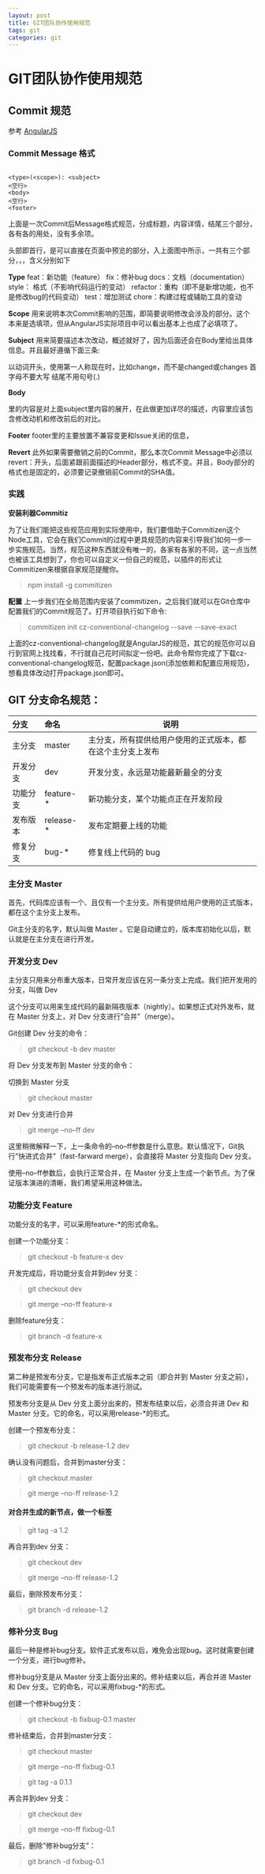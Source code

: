 ```yaml
---
layout: post
title: GIT团队协作使用规范
tags: git
categories: git
---
```



# GIT团队协作使用规范

## Commit 规范
参考 [AngularJS](https://github.com/angular/angular/pulls)


### Commit Message 格式
```

<type>(<scope>): <subject>
<空行>
<body>
<空行>
<footer>
```

上面是一次Commit后Message格式规范，分成标题，内容详情，结尾三个部分，各有各的用处，没有多余项。

头部即首行，是可以直接在页面中预览的部分，入上面图中所示，一共有三个部分<type>，<scope>，<subject>，含义分别如下

**Type**
feat：新功能（feature）
fix：修补bug
docs：文档（documentation）
style： 格式（不影响代码运行的变动）
refactor：重构（即不是新增功能，也不是修改bug的代码变动）
test：增加测试
chore：构建过程或辅助工具的变动

**Scope**
用来说明本次Commit影响的范围，即简要说明修改会涉及的部分。这个本来是选填项，但从AngularJS实际项目中可以看出基本上也成了必填项了。

**Subject**
用来简要描述本次改动，概述就好了，因为后面还会在Body里给出具体信息。并且最好遵循下面三条:

以动词开头，使用第一人称现在时，比如change，而不是changed或changes
首字母不要大写
结尾不用句号(.)

**Body**
<body>里的内容是对上面subject里内容的展开，在此做更加详尽的描述，内容里应该包含修改动机和修改前后的对比。


**Footer**
footer里的主要放置不兼容变更和Issue关闭的信息，

**Revert**
此外如果需要撤销之前的Commit，那么本次Commit Message中必须以revert：开头，后面紧跟前面描述的Header部分，格式不变。并且，Body部分的格式也是固定的，必须要记录撤销前Commit的SHA值。

### 实践

**安装利器Commitiz**

为了让我们能把这些规范应用到实际使用中，我们要借助于Commitizen这个Node工具，它会在我们Commit的过程中更具规范的内容来引导我们如何一步一步实施规范。当然，规范这种东西就没有唯一的，各家有各家的不同，这一点当然也被该工具想到了，你也可以自定义一份自己的规范，以插件的形式让Commitizen来根据自家规范提醒你。

>npm install -g commitizen

**配置**
上一步我们在全局范围内安装了commitizen，之后我们就可以在Git仓库中配置我们的Commit规范了。打开项目执行如下命令:

>commitizen init cz-conventional-changelog --save --save-exact

上面的cz-conventional-changelog就是AngularJS的规范，其它的规范你可以自行到官网上找找看，不行就自己花时间拟定一份吧。此命令帮你完成了下载cz-conventional-changelog规范，配置package.json(添加依赖和配置应用规范)，想看具体改动打开package.json即可。


## GIT 分支命名规范：　

|分支|命名|说明|
|:-----  |:-------|-----                               |
|主分支 | master | 主分支，所有提供给用户使用的正式版本，都在这个主分支上发布|
|开发分支 | dev | 开发分支，永远是功能最新最全的分支|
|功能分支 | feature-* | 新功能分支，某个功能点正在开发阶段|
|发布版本 | release-* | 发布定期要上线的功能|
|修复分支  | bug-* | 修复线上代码的 bug|


### 主分支  Master
首先，代码库应该有一个、且仅有一个主分支。所有提供给用户使用的正式版本，都在这个主分支上发布。

Git主分支的名字，默认叫做 Master 。它是自动建立的，版本库初始化以后，默认就是在主分支在进行开发。

### 开发分支 Dev

主分支只用来分布重大版本，日常开发应该在另一条分支上完成。我们把开发用的分支，叫做  Dev

这个分支可以用来生成代码的最新隔夜版本（nightly）。如果想正式对外发布，就在 Master 分支上，对 Dev 分支进行”合并”（merge）。

Git创建 Dev 分支的命令：

>git checkout -b dev  master

将 Dev 分支发布到 Master 分支的命令：

切换到 Master 分支

>git checkout master

对 Dev 分支进行合并

>git merge –no–ff dev

这里稍微解释一下，上一条命令的–no–ff参数是什么意思。默认情况下，Git执行”快进式合并”（fast-farward merge），会直接将 Master 分支指向 Dev 分支。

使用–no–ff参数后，会执行正常合并，在 Master 分支上生成一个新节点。为了保证版本演进的清晰，我们希望采用这种做法。


### 功能分支 Feature

功能分支的名字，可以采用feature-*的形式命名。

创建一个功能分支：

>git checkout -b feature-x dev

开发完成后，将功能分支合并到dev 分支：

>git checkout dev

>git merge –no-ff feature-x

删除feature分支：

>git branch -d feature-x

### 预发布分支 Release

第二种是预发布分支，它是指发布正式版本之前（即合并到 Master 分支之前），我们可能需要有一个预发布的版本进行测试。

预发布分支是从 Dev 分支上面分出来的，预发布结束以后，必须合并进 Dev 和 Master 分支。它的命名，可以采用release-*的形式。

创建一个预发布分支：

>git checkout -b release-1.2 dev

确认没有问题后，合并到master分支：

>git checkout master

>git merge –no-ff release-1.2

#### 对合并生成的新节点，做一个标签

>git tag -a 1.2

再合并到dev 分支：

>git checkout dev

>git merge –no-ff release-1.2

最后，删除预发布分支：

>git branch -d release-1.2


### 修补分支 Bug

最后一种是修补bug分支。软件正式发布以后，难免会出现bug。这时就需要创建一个分支，进行bug修补。

修补bug分支是从 Master 分支上面分出来的。修补结束以后，再合并进 Master 和 Dev 分支。它的命名，可以采用fixbug-*的形式。

创建一个修补bug分支：

>git checkout -b fixbug-0.1 master

修补结束后，合并到master分支：

>git checkout master

>git merge –no-ff fixbug-0.1

>git tag -a 0.1.1

再合并到dev 分支：

>git checkout dev

>git merge –no-ff fixbug-0.1

最后，删除”修补bug分支”：

>git branch -d fixbug-0.1



